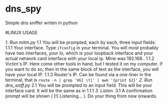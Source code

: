 # dns_spy
Simple dns sniffer writen in python

#LINUX USAGE

*1. Run mitm.py*
    1.1 You will be prompted, each by each, three input fields:
        1.1.1 Your interface. Type ```ifconfig``` in your terminal. You will most
                probably have two interfaces, your *lo*, which is your loopback interface
                and your actual network card interface with your local ip. Mine was
                192.168.<something>.<something>
        1.1.2 Victim's IP. Here come other tools in hand, but I tested it on my computer.
              If you want to do so, then in the same block of text as the interface, you
                will have your local IP.
        1.1.3 Router's IP. Can be found via a one-liner in the terminal, that is
                ```route -n | grep 'UG[ \t]' | awk '{print $2}'```
*2. Run dns_sniff.py*
    2.1 You will be prompted to an input field. This will be your interface card.
        It will be the same as in 1.1.1
*3. Listen.*
    3.1 A confirmation prompt will be shown ( [!] Listening... ). Do your thing from
        now onwards.

